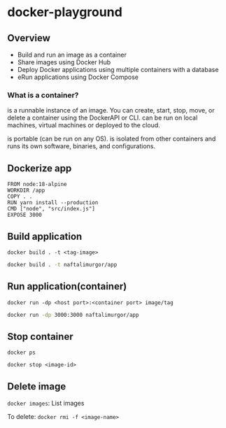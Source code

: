 # docker-playground

## Overview

- Build and run an image as a container
- Share images using Docker Hub
- Deploy Docker applications using multiple containers with a database
- eRun applications using Docker Compose

### What is a container?

is a runnable instance of an image. You can create, start, stop, move, or delete a container using the DockerAPI or CLI.
can be run on local machines, virtual machines or deployed to the cloud.

is portable (can be run on any OS).
is isolated from other containers and runs its own software, binaries, and configurations.

## Dockerize app
```# syntax=docker/dockerfile:1
FROM node:18-alpine
WORKDIR /app
COPY . .
RUN yarn install --production
CMD ["node", "src/index.js"]
EXPOSE 3000
```

## Build application
`docker build . -t <tag-image>`
```bash
docker build . -t naftalimurgor/app
```

## Run application(container)
`docker run -dp <host port>:<container port> image/tag`
```bash
docker run -dp 3000:3000 naftalimurgor/app
```

## Stop container
`docker ps`

`docker stop <image-id>`

## Delete image

`docker images`: List images

To delete: `docker rmi -f <image-name>`